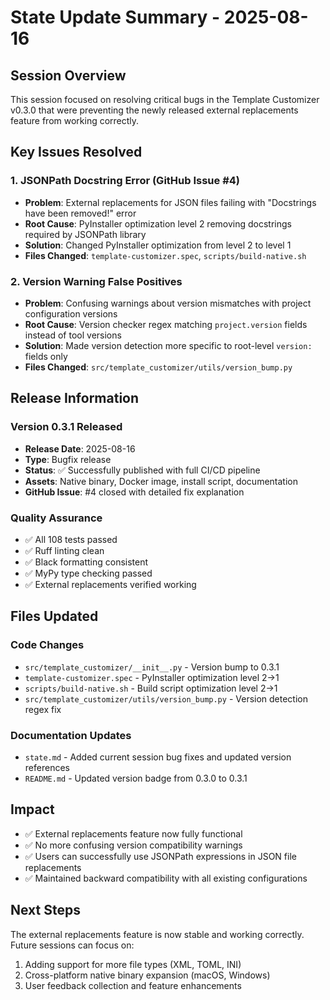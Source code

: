 # State Update Summary - 2025-08-16

## Session Overview
This session focused on resolving critical bugs in the Template Customizer v0.3.0 that were preventing the newly released external replacements feature from working correctly.

## Key Issues Resolved

### 1. JSONPath Docstring Error (GitHub Issue #4)
- **Problem**: External replacements for JSON files failing with "Docstrings have been removed!" error
- **Root Cause**: PyInstaller optimization level 2 removing docstrings required by JSONPath library
- **Solution**: Changed PyInstaller optimization from level 2 to level 1
- **Files Changed**: `template-customizer.spec`, `scripts/build-native.sh`

### 2. Version Warning False Positives
- **Problem**: Confusing warnings about version mismatches with project configuration versions
- **Root Cause**: Version checker regex matching `project.version` fields instead of tool versions
- **Solution**: Made version detection more specific to root-level `version:` fields only
- **Files Changed**: `src/template_customizer/utils/version_bump.py`

## Release Information

### Version 0.3.1 Released
- **Release Date**: 2025-08-16
- **Type**: Bugfix release
- **Status**: ✅ Successfully published with full CI/CD pipeline
- **Assets**: Native binary, Docker image, install script, documentation
- **GitHub Issue**: #4 closed with detailed fix explanation

### Quality Assurance
- ✅ All 108 tests passed
- ✅ Ruff linting clean
- ✅ Black formatting consistent
- ✅ MyPy type checking passed
- ✅ External replacements verified working

## Files Updated

### Code Changes
- `src/template_customizer/__init__.py` - Version bump to 0.3.1
- `template-customizer.spec` - PyInstaller optimization level 2→1
- `scripts/build-native.sh` - Build script optimization level 2→1
- `src/template_customizer/utils/version_bump.py` - Version detection regex fix

### Documentation Updates
- `state.md` - Added current session bug fixes and updated version references
- `README.md` - Updated version badge from 0.3.0 to 0.3.1

## Impact
- ✅ External replacements feature now fully functional
- ✅ No more confusing version compatibility warnings
- ✅ Users can successfully use JSONPath expressions in JSON file replacements
- ✅ Maintained backward compatibility with all existing configurations

## Next Steps
The external replacements feature is now stable and working correctly. Future sessions can focus on:
1. Adding support for more file types (XML, TOML, INI)
2. Cross-platform native binary expansion (macOS, Windows)
3. User feedback collection and feature enhancements